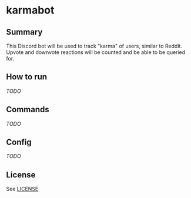 # karmabot

## Summary

This Discord bot will be used to track "karma" of users, similar to Reddit. Upvote and downvote reactions will be counted and be able to be queried for.

## How to run

*TODO*

## Commands

*TODO*

## Config

*TODO*

## License

See [LICENSE](https://github.com/bqrichards/karmabot/blob/main/LICENSE)
